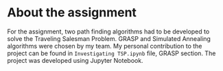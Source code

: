 <h1>About the assignment</h1>

For the assignment, two path finding algorithms had to be developed to solve the Traveling Salesman Problem. GRASP and Simulated Annealing algorithms were chosen by my team. My personal contribution to the project can be found in `Investigating TSP.ipynb` file, GRASP section. The project was developed using Jupyter Notebook.
